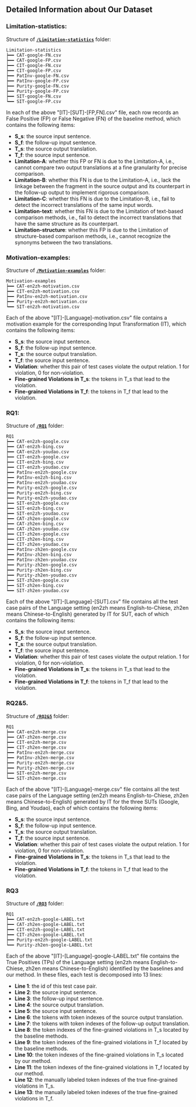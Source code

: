 ## Detailed Information about Our Dataset

### Limitation-statistics:
Structure of [**`/Limitation-statistics`**](Limitation-statistics) folder:
```
Limitation-statistics
┝━━ CAT-google-FN.csv
┝━━ CAT-google-FP.csv
┝━━ CIT-google-FN.csv
┝━━ CIT-google-FP.csv
┝━━ PatInv-google-FN.csv
┝━━ PatInv-google-FP.csv
┝━━ Purity-google-FN.csv
┝━━ Purity-google-FP.csv
┝━━ SIT-google-FN.csv
┕━━ SIT-google-FP.csv
```
In each of the above "[IT]-[SUT]-[FP,FN].csv" file, each row records an False Positive (FP) or False Negative (FN) of the baseline method, which contains the following items:
- **S_s**: the source input sentence.
- **S_f**: the follow-up input sentence.
- **T_s**: the source output translation.
- **T_f**: the source input sentence.
- **Limitation-A**: whether this FP or FN is due to the Limitation-A, i.e., cannot compare two output translations at a fine granularity for precise comparison.
- **Limitation-B**: whether this FN is due to the Limitation-A, i.e., lack the linkage between the fragment in the source output and its counterpart in the follow-up output to implement rigorous comparison.
- **Limitation-C**: whether this FN is due to the Limitation-B, i.e., fail to detect the incorrect translations of the same input words.
- **Limitation-text**: whether this FN is due to the Limitation of text-based comparison methods, i.e., fail to detect the incorrect translations that have the same structure as its counterpart.
- **Limitation-structure**: whether this FP is due to the Limitation of structure-based comparison methods, i.e., cannot recognize the synonyms between the two translations.

### Motivation-examples:
Structure of [**`/Motivation-examples`**](Motivation-examples) folder:
```
Motivation-examples
┝━━ CAT-en2zh-motivation.csv
┝━━ CIT-en2zh-motivation.csv
┝━━ PatInv-en2zh-motivation.csv
┝━━ Purity-en2zh-motivation.csv
┕━━ SIT-en2zh-motivation.csv
```
Each of the above "[IT]-[Language]-motivation.csv" file contains a motivation example for the corresponding Input Transformation (IT), which contains the following items:
- **S_s**: the source input sentence.
- **S_f**: the follow-up input sentence.
- **T_s**: the source output translation.
- **T_f**: the source input sentence.
- **Violation**: whether this pair of test cases violate the output relation. 1 for violation, 0 for non-violation.
- **Fine-grained Violations in T_s**: the tokens in T_s that lead to the violation.
- **Fine-grained Violations in T_f**: the tokens in T_f that lead to the violation.

### RQ1:
Structure of [**`/RQ1`**](RQ1) folder:
```
RQ1
┝━━ CAT-en2zh-google.csv
┝━━ CAT-en2zh-bing.csv
┝━━ CAT-en2zh-youdao.csv
┝━━ CIT-en2zh-google.csv
┝━━ CIT-en2zh-bing.csv
┝━━ CIT-en2zh-youdao.csv
┝━━ PatInv-en2zh-google.csv
┝━━ PatInv-en2zh-bing.csv
┝━━ PatInv-en2zh-youdao.csv
┝━━ Purity-en2zh-google.csv
┝━━ Purity-en2zh-bing.csv
┝━━ Purity-en2zh-youdao.csv
┝━━ SIT-en2zh-google.csv
┝━━ SIT-en2zh-bing.csv
┝━━ SIT-en2zh-youdao.csv
┝━━ CAT-zh2en-google.csv
┝━━ CAT-zh2en-bing.csv
┝━━ CAT-zh2en-youdao.csv
┝━━ CIT-zh2en-google.csv
┝━━ CIT-zh2en-bing.csv
┝━━ CIT-zh2en-youdao.csv
┝━━ PatInv-zh2en-google.csv
┝━━ PatInv-zh2en-bing.csv
┝━━ PatInv-zh2en-youdao.csv
┝━━ Purity-zh2en-google.csv
┝━━ Purity-zh2en-bing.csv
┝━━ Purity-zh2en-youdao.csv
┝━━ SIT-zh2en-google.csv
┝━━ SIT-zh2en-bing.csv
┕━━ SIT-zh2en-youdao.csv
```
Each of the above  "[IT]-[Language]-[SUT].csv" file contains all the test case pairs of the Language setting (en2zh means English-to-Chiese, zh2en means Chinese-to-English) generated by IT for SUT, each of which contains the following items:
- **S_s**: the source input sentence.
- **S_f**: the follow-up input sentence.
- **T_s**: the source output translation.
- **T_f**: the source input sentence.
- **Violation**: whether this pair of test cases violate the output relation. 1 for violation, 0 for non-violation.
- **Fine-grained Violations in T_s**: the tokens in T_s that lead to the violation.
- **Fine-grained Violations in T_f**: the tokens in T_f that lead to the violation.

### RQ2&5.
Structure of [**`/RQ2&5`**](RQ2&5) folder:
```
RQ1
┝━━ CAT-en2zh-merge.csv
┝━━ CAT-zh2en-merge.csv
┝━━ CIT-en2zh-merge.csv
┝━━ CIT-zh2en-merge.csv
┝━━ PatInv-en2zh-merge.csv
┝━━ PatInv-zh2en-merge.csv
┝━━ Purity-en2zh-merge.csv
┝━━ Purity-zh2en-merge.csv
┝━━ SIT-en2zh-merge.csv
┕━━ SIT-zh2en-merge.csv
```
Each of the above  "[IT]-[Language]-merge.csv" file contains all the test case pairs of the Language setting (en2zh means English-to-Chiese, zh2en means Chinese-to-English) generated by IT for the three SUTs (Google, Bing, and Youdao), each of which contains the following items:
- **S_s**: the source input sentence.
- **S_f**: the follow-up input sentence.
- **T_s**: the source output translation.
- **T_f**: the source input sentence.
- **Violation**: whether this pair of test cases violate the output relation. 1 for violation, 0 for non-violation.
- **Fine-grained Violations in T_s**: the tokens in T_s that lead to the violation.
- **Fine-grained Violations in T_f**: the tokens in T_f that lead to the violation.

### RQ3
Structure of [**`/RQ3`**](RQ1) folder:
```
RQ1
┝━━ CAT-en2zh-google-LABEL.txt
┝━━ CAT-zh2en-google-LABEL.txt
┝━━ CIT-en2zh-google-LABEL.txt
┝━━ CIT-zh2en-google-LABEL.txt
┝━━ Purity-en2zh-google-LABEL.txt
┕━━ Purity-zh2en-google-LABEL.txt
```
Each of the above  "[IT]-[Language]-google-LABEL.txt" file contains the True Positives (TPs) of the Language setting (en2zh means English-to-Chiese, zh2en means Chinese-to-English) identified by the baselines and our method. In these files, each test is decomposed into 13 lines:
- **Line 1**: the id of this test case pair.
- **Line 2**: the source input sentence.
- **Line 3**: the follow-up input sentence.
- **Line 4**: the source output translation.
- **Line 5**: the source input sentence.
- **Line 6**: the tokens with token indexes of the source output translation.
- **Line 7**: the tokens with token indexes of the follow-up output translation.
- **Line 8**: the token indexes of the fine-grained violations in T_s located by the baseline methods.
- **Line 9**: the token indexes of the fine-grained violations in T_f located by the baseline methods.
- **Line 10**: the token indexes of the fine-grained violations in T_s located by our method.
- **Line 11**: the token indexes of the fine-grained violations in T_f located by our method.
- **Line 12**: the manually labeled token indexes of the true fine-grained violations in T_s.
- **Line 13**: the manually labeled token indexes of the true fine-grained violations in T_f.